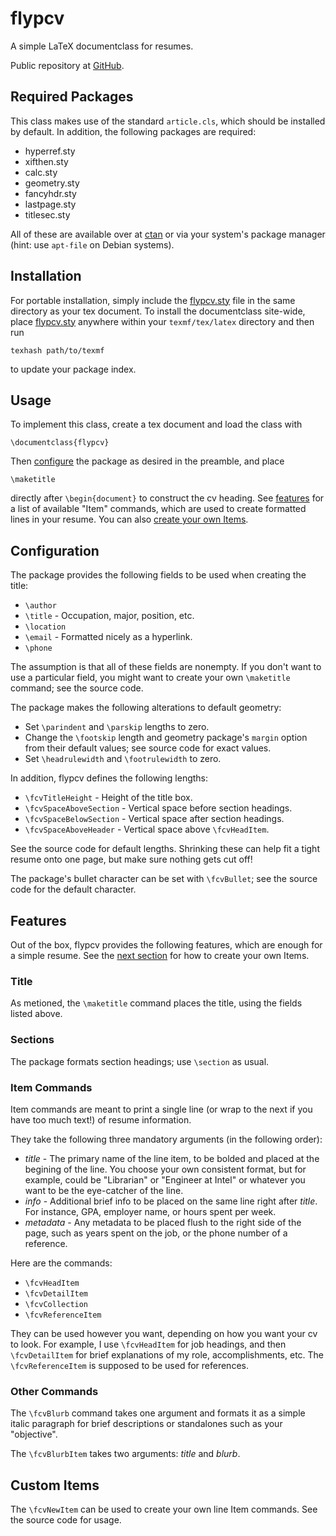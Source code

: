 # flypcv
A simple LaTeX documentclass for resumes.

Public repository at [GitHub](https://github.com/abstractednoah/flypcv).


## Required Packages

This class makes use of the standard `article.cls`, which should be installed by
default. In addition, the following packages are required:

* hyperref.sty
* xifthen.sty
* calc.sty
* geometry.sty
* fancyhdr.sty
* lastpage.sty
* titlesec.sty

All of these are available over at [ctan](https://ctan.org) or via your system's
package manager (hint: use `apt-file` on Debian systems).


## Installation

For portable installation, simply include the [flypcv.sty](flypcv.sty) file in
the same directory as your tex document.
To install the documentclass site-wide, place [flypcv.sty](flypcv.sty) anywhere
within your `texmf/tex/latex` directory and then run

    texhash path/to/texmf

to update your package index.


## Usage

To implement this class, create a tex document and load the class with

    \documentclass{flypcv}

Then [configure](#configuration) the package as desired in the preamble, and
place

    \maketitle

directly after `\begin{document}` to construct the cv heading. See
[features](#features) for a list of available "Item" commands, which are used to
create formatted lines in your resume.
You can also [create your own Items](#custom-items).


## Configuration

The package provides the following fields to be used when creating the title:

* `\author`
* `\title` - Occupation, major, position, etc.
* `\location`
* `\email` - Formatted nicely as a hyperlink.
* `\phone`

The assumption is that all of these fields are nonempty.
If you don't want to use a particular field, you might want to create your own
`\maketitle` command; see the source code.

The package makes the following alterations to default geometry:

* Set `\parindent` and `\parskip` lengths to zero.
* Change the `\footskip` length and geometry package's `margin` option from
  their default values; see source code for exact values.
* Set `\headrulewidth` and `\footrulewidth` to zero.

In addition, flypcv defines the following lengths:

* `\fcvTitleHeight` - Height of the title box.
* `\fcvSpaceAboveSection` - Vertical space before section headings.
* `\fcvSpaceBelowSection` - Vertical space after section headings.
* `\fcvSpaceAboveHeader` - Vertical space above `\fcvHeadItem`.

See the source code for default lengths.
Shrinking these can help fit a tight resume onto one page, but make sure nothing
gets cut off!

The package's bullet character can be set with `\fcvBullet`; see the source code
for the default character.


## Features

Out of the box, flypcv provides the following features, which are enough for a
simple resume. See the [next section](#custom-items) for how to create your own
Items.

### Title

As metioned, the `\maketitle` command places the title, using the fields listed
above.

### Sections

The package formats section headings; use `\section` as usual.

### Item Commands

Item commands are meant to print a single line (or wrap to the next if you have
too much text!) of resume information.

They take the following three mandatory arguments (in the following order):

* _title_ - The primary name of the line item, to be bolded and placed at the
  begining of the line. You choose your own consistent format, but for example,
  could be "Librarian" or "Engineer at Intel" or whatever you want to be the
  eye-catcher of the line.
* _info_ - Additional brief info to be placed on the same line right after
  _title_. For instance, GPA, employer name, or hours spent per week.
* _metadata_ - Any metadata to be placed flush to the right side of the page,
  such as years spent on the job, or the phone number of a reference.

Here are the commands:

* `\fcvHeadItem`
* `\fcvDetailItem`
* `\fcvCollection`
* `\fcvReferenceItem`

They can be used however you want, depending on how you want your cv to look.
For example, I use `\fcvHeadItem` for job headings, and then `\fcvDetailItem`
for brief explanations of my role, accomplishments, etc. The `\fcvReferenceItem`
is supposed to be used for references.

### Other Commands

The `\fcvBlurb` command takes one argument and formats it as a simple italic
paragraph for brief descriptions or standalones such as your "objective".

The `\fcvBlurbItem` takes two arguments: _title_ and _blurb_.


## Custom Items

The `\fcvNewItem` can be used to create your own line Item commands.
See the source code for usage.
